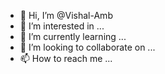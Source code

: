 - 👋 Hi, I’m @Vishal-Amb
- 👀 I’m interested in ...
- 🌱 I’m currently learning ...
- 💞️ I’m looking to collaborate on ...
- 📫 How to reach me ...

<!---
Vishal-Amb/Vishal-Amb is a ✨ special ✨ repository because its `README.md` (this file) appears on your GitHub profile.
You can click the Preview link to take a look at your changes.
--->
